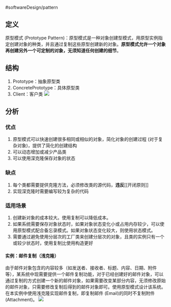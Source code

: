 #softwareDesign/pattern

## 定义

原型模式 (Prototype Pattern)：原型模式是一种对象创建型模式，用原型实例指定创建对象的种类，并且通过复制这些原型创建新的对象。**原型模式允许一个对象再创建另外一个可定制的对象，无须知道任何创建的细节**。

## 结构

1. Prototype：抽象原型类
2. ConcretePrototype：具体原型类
3. Client：客户类
![](https://spricoder.oss-cn-shanghai.aliyuncs.com/2021-Software-System-Design/img/lec04/4.png)

## 分析

### 优点
1. 原型模式可以快速创建很多相同或相似的对象，简化对象的创建过程 (对于复杂对象)，提供了简化的创建结构
2. 可以动态增加或减少产品类
3. 可以使用深克隆保存对象的状态

### 缺点
1.  每个类都需要提供克隆方法，必须修改类的源代码，**违反**[[开闭原则]]
2.  实现深克隆时需要编写较为复杂的代码

### 适用场景
1. 创建新对象的成本较大。使用复制可以降低成本。
2. 如果系统需要保存对象状态时，如果对象状态变化小或占用内存较少，可以使用原型模式配合备忘录模式。如果对象状态变化较大，则使用状态模式。
3. 需要通过避免使用分层次的工厂类来创建分层次的对象，且类的实例只有一个或较少状态时，使用复制比使用构造更好

#### 实例：邮件复制（浅克隆）
由于邮件对象包含的内容较多（如发送者、接收者、标题、内容、日期、附件等），某系统中现需要提供一个邮件复制功能，对于已经创建好的邮件对象，可以通过复制的方式创建一个新的邮件对象，如果需要改变某部分内容，无须修改原始的邮件对象，只需要修改复制后得到的邮件对象即可。使用原型模式设计该系统。在本实例中使用浅克隆实现邮件复制，即复制邮件 (Email)的同时不复制附件 (Attachment)。
![](https://spricoder.oss-cn-shanghai.aliyuncs.com/2021-Software-System-Design/img/lec04/5.png)